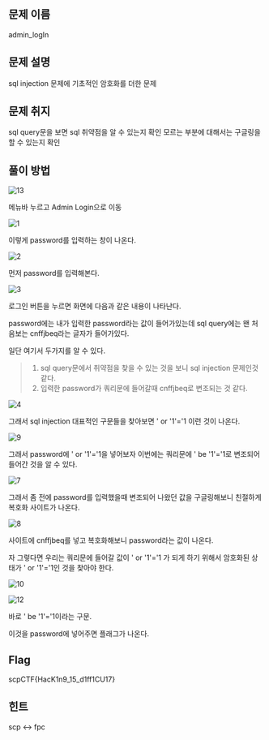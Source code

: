 ## 문제 이름

admin_logIn


## 문제 설명

sql injection 문제에 기초적인 암호화를 더한 문제

## 문제 취지

sql query문을 보면 sql 취약점을 알 수 있는지 확인
모르는 부분에 대해서는 구글링을 할 수 있는지 확인


## 풀이 방법

![13](https://user-images.githubusercontent.com/40850499/66329993-762d5b80-e96a-11e9-8eba-a99bc70177b5.PNG)

메뉴바 누르고 Admin Login으로 이동



![1](https://user-images.githubusercontent.com/40850499/66329975-73cb0180-e96a-11e9-90d2-fcd7b5ee4717.PNG)

이렇게 password를 입력하는 창이 나온다.



![2](https://user-images.githubusercontent.com/40850499/66329976-73cb0180-e96a-11e9-9420-934055ab4597.PNG)

먼저 password를 입력해본다.



![3](https://user-images.githubusercontent.com/40850499/66329977-73cb0180-e96a-11e9-8675-27066776972f.PNG)

로그인 버튼을 누르면 화면에 다음과 같은 내용이 나타난다.

password에는 내가 입력한 password라는 값이 들어가있는데 sql query에는 왠 처음보는 cnffjbeq라는 글자가 들어가있다.

일단 여기서 두가지를 알 수 있다.

> 1. sql query문에서 취약점을 찾을 수 있는 것을 보니 sql injection 문제인것 같다.
> 2. 입력한 password가 쿼리문에 들어갈때 cnffjbeq로 변조되는 것 같다.





![4](https://user-images.githubusercontent.com/40850499/66329978-73cb0180-e96a-11e9-9d54-94479d939ae5.PNG)

그래서 sql injection 대표적인 구문들을 찾아보면 ' or '1'='1 이런 것이 나온다.



![9](https://user-images.githubusercontent.com/40850499/66329984-7594c500-e96a-11e9-9e7a-8609734359ee.PNG)

그래서 password에 ' or '1'='1을 넣어보자 이번에는 쿼리문에 ' be '1'='1로 변조되어 들어간 것을 알 수 있다.



![7](https://user-images.githubusercontent.com/40850499/66329981-74fc2e80-e96a-11e9-85a2-a0bc54daed5b.PNG)

그래서 좀 전에 password를 입력했을때 변조되어 나왔던 값을 구글링해보니 친절하게 복호화 사이트가 나온다.



![8](https://user-images.githubusercontent.com/40850499/66329983-74fc2e80-e96a-11e9-986f-8fd3b828a4a8.PNG)

사이트에 cnffjbeq를 넣고 복호화해보니 password라는 값이 나온다.



자 그렇다면 우리는 쿼리문에 들어갈 값이 ' or '1'='1 가 되게 하기 위해서 암호화된 상태가 ' or '1'='1인 것을 찾아야 한다.





![10](https://user-images.githubusercontent.com/40850499/66329988-7594c500-e96a-11e9-8391-1d9f7f1e0993.PNG)



![12](https://user-images.githubusercontent.com/40850499/66329990-762d5b80-e96a-11e9-8f56-78cd6feb16ba.PNG)

바로 ' be '1'='1이라는 구문.

이것을 password에 넣어주면 플래그가 나온다.







## Flag

scpCTF{HacK1n9_15_d1ff1CU17}



## 힌트

scp <-> fpc

